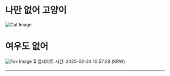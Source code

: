 
# 나만 없어 고양이

![Cat Image](https://cdn2.thecatapi.com/images/chs.jpg)

# 여우도 없어
![Fox Image](https://randomfox.ca/images/103.jpg)
⏳ 업데이트 시간: 2025-02-24 10:57:29 (KRW)

---
